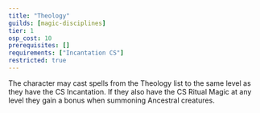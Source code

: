 ```yaml
---
title: "Theology"
guilds: [magic-disciplines]
tier: 1
osp_cost: 10
prerequisites: []
requirements: ["Incantation CS"]
restricted: true
---
```

The character may cast spells from the Theology list to the same level as they have the CS Incantation. If they also have the CS Ritual Magic at any level they gain a bonus when summoning Ancestral creatures.